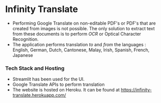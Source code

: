 # Infinity Translate

- Performing Google Translate on non-editable PDF's or PDF's that are created from images is not possible. The only solution to extract text from these documents is to perform *OCR* or Optical Character Recognition.
- The application performs translation *to* and *from* the languages : English, German, Dutch, Cantonese, Malay, Irish, Spanish, French, Japanese

### Tech Stack and Hosting
- Streamlit has been used for the UI.
- Google Translate APIs to perform translation
- The website is hosted on Heroku. It can be found at https://infinity-translate.herokuapp.com/
